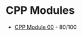# CPP Modules

- [CPP Module 00](https://github.com/caps-/CPPmodules/tree/master/CPPmodule00) -
  80/100


